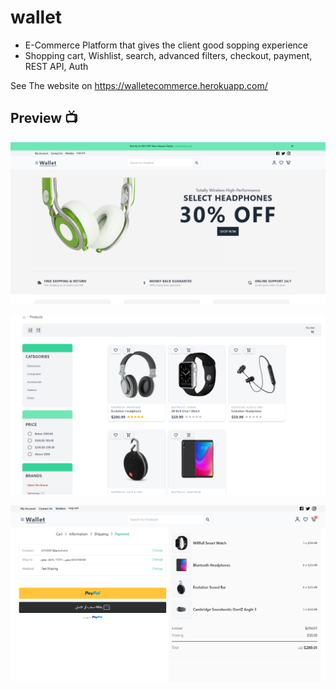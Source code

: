 # wallet
 - E-Commerce Platform that gives the client good sopping experience
 - Shopping cart, Wishlist, search, advanced filters, checkout, payment, REST API, Auth


 See The website on https://walletecommerce.herokuapp.com/


## Preview 📺

![Home Page](/client/public/images/e-commerce-1.png)



![alt text](/client/public/images/e-commerce-2.png)


![alt text](/client/public/images/e-commerce-3.png)


